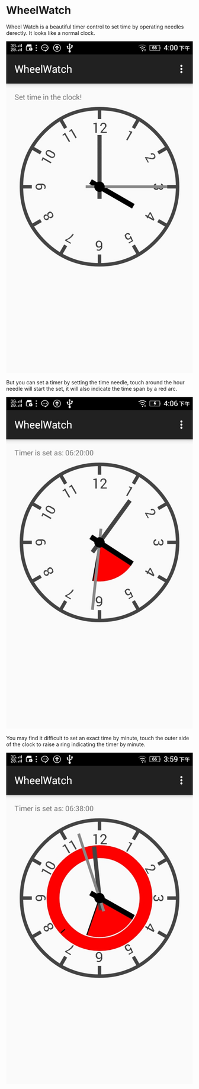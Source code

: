 # WheelWatch
Wheel Watch is a beautiful timer control to set time by operating needles derectly.
It looks like a normal clock.

![image](https://github.com/qsuc2rms/wheelWatch/blob/master/normal.jpeg)

But you can set a timer by setting the time needle, touch around the hour needle will start the set, it will also indicate the time span by a red arc.

![image](https://github.com/qsuc2rms/wheelWatch/blob/master/hour.jpeg)

You may find it difficult to set an exact time by minute, touch the outer side of the clock to raise a ring indicating the timer by minute.

![image](https://github.com/qsuc2rms/wheelWatch/blob/master/minute.jpeg)

